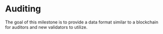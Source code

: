 # Auditing

The goal of this milestone is to provide a data format similar to a blockchain for
auditors and new validators to utilize.
